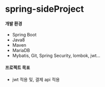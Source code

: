 # spring-sideProject

<h4>개발 환경</h4>
<ul>
  <li>Spring Boot</li>
  <li>Java8</li>
  <li>Maven</li>
  <li>MariaDB</li>
  <li>Mybatis, Git, Spring Security, lombok, jwt...</li>
</ul>

<h4>프로젝트 목표</h4>
<ul>
  <li>jwt 적용 및, 결제 api 적용</li>
</ul>
